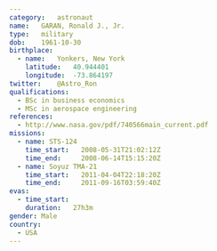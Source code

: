 ```yaml
---
category:	astronaut
name:	GARAN, Ronald J., Jr.
type:	military
dob:	1961-10-30
birthplace:
  - name:	Yonkers, New York
    latitude:	40.944401
    longitude:	-73.864197
twitter:	@Astro_Ron
qualifications:
  - BSc in business economics
  - MSc in aerospace engineering
references:
  - http://www.nasa.gov/pdf/740566main_current.pdf
missions:
  - name: STS-124
    time_start:   2008-05-31T21:02:12Z
    time_end:     2008-06-14T15:15:20Z
  - name: Soyuz TMA-21
    time_start:   2011-04-04T22:18:20Z
    time_end:     2011-09-16T03:59:40Z
evas:
  - time_start: 
    duration:   27h3m
gender:	Male
country:
  - USA
---
```

